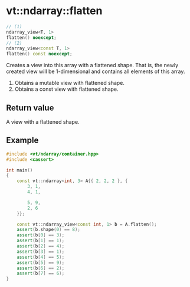 vt::ndarray::flatten
====================

```c++
// (1)
ndarray_view<T, 1>
flatten() noexcept;
// (2)
ndarray_view<const T, 1>
flatten() const noexcept;
```

Creates a view into this array with a flattened shape. That is, the newly created view will be 1-dimensional and contains all elements of this array.

1. Obtains a mutable view with flattened shape.
2. Obtains a const view with flattened shape.

Return value
------------

A view with a flattened shape.

Example
-------

```c++
#include <vt/ndarray/container.hpp>
#include <cassert>

int main()
{
    const vt::ndarray<int, 3> A{{ 2, 2, 2 }, {
        3, 1,
        4, 1,

        5, 9,
        2, 6
    }};

    const vt::ndarray_view<const int, 1> b = A.flatten();
    assert(b.shape(0) == 8);
    assert(b[0] == 3);
    assert(b[1] == 1);
    assert(b[2] == 4);
    assert(b[3] == 1);
    assert(b[4] == 5);
    assert(b[5] == 9);
    assert(b[6] == 2);
    assert(b[7] == 6);
}
```
